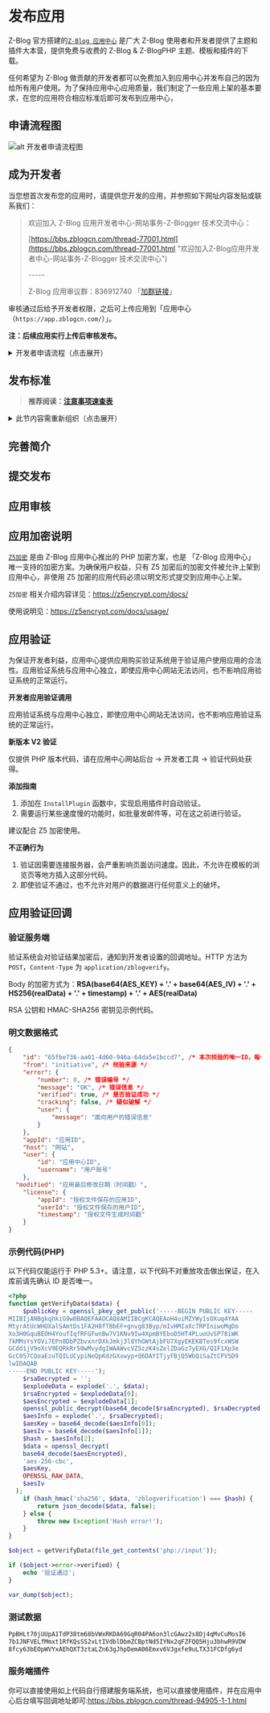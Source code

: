 # 发布应用

Z-Blog 官方搭建的[`Z-Blog 应用中心`](https://app.zblogcn.com/) 是广大 Z-Blog 使用者和开发者提供了主题和插件大本营，提供免费与收费的 Z-Blog & Z-BlogPHP 主题、模板和插件的下载。

任何希望为 Z-Blog 做贡献的开发者都可以免费加入到应用中心并发布自己的因为给所有用户使用。为了保持应用中心应用质量，我们制定了一些应用上架的基本要求，在您的应用符合相应标准后即可发布到应用中心，

## 申请流程图

![alt 开发者申请流程图](https://bbs.zblogcn.com/upload/attach/202201/982_29RG725PNFXGCTR.png)

## 成为开发者

当您想首次发布您的应用时，请提供您开发的应用，并参照如下网址内容发贴或联系我们：

> 欢迎加入 Z-Blog 应用开发者中心-网站事务-Z-Blogger 技术交流中心：
>
> [https://bbs.zblogcn.com/thread-77001.html](https://bbs.zblogcn.com/thread-77001.html "欢迎加入Z-Blog应用开发者中心-网站事务-Z-Blogger 技术交流中心")
>
> \-----
>
> Z-Blog 应用审议群：836912740 「[加群链接](https://jq.qq.com/?_wv=1027&k=qmkm7HSQ "Z-Blog 应用审核群")」

审核通过后给予开发者权限，之后可上传应用到「应用中心（`https://app.zblogcn.com/`）」。

**注：后续应用实行上传后审核发布。**

<details>
<summary>开发者申请流程（点击展开）</summary>

> **Z-Blog 全新的应用中心，为众多开发者提供一个展示自己作品的平台。**

**注：此贴文本复制于「[成为开发者 - 发布应用 - Z-BlogPHP 文档](https://docs.zblogcn.com/php/#/books/dev-45-publish?id=%e6%88%90%e4%b8%ba%e5%bc%80%e5%8f%91%e8%80%85 "成为开发者 - 发布应用 - Z-BlogPHP 文档")」，不要直接编辑；**

![alt 开发者申请流程图](https://bbs.zblogcn.com/upload/attach/202201/982_29RG725PNFXGCTR.png)

### 前置要求

依据《中华人民共和国网络安全法》的要求，及为尽快通知到您，您必须：

1. 绑定手机号，以完成实名认证要求：https://uc.zblogcn.com/user/security/phone
2. 绑定微信号，以及时获取审核消息：https://uc.zblogcn.com/user/open/wechat_mp
3. 提交您的身份证号，完成实名认证：https://uc.zblogcn.com/user/identity
4. 「可选」开启“两步验证”，https://uc.zblogcn.com/user/security/tfa/google

如果您需要销售收费应用，您必须向我们提供：

1. 绑定您的支付宝，以获取收款：https://uc.zblogcn.com/user/open/alipay

### 申请流程

请在【[开发者中心-ZBlogger 技术交流中心](https://bbs.zblogcn.com/forum-125.html "开发者中心-ZBlogger 技术交流中心")】版块按以下要求发贴申请：

1. 为节省时间，请先参照「[注意事项速查表](books/dev-50-faq?id=注意事项速查表 "注意事项速查表")」进行自查；
2. 在「**你自己的网站**」内发布主题或插件，附截图、功能介绍等；
3. 「**在你的发布页面内**」以附件或网盘或「**Git 地址**」形式提供下载；「**不在要论坛发附件！！！**」
4. 网站本身如为 Z-Blog，须保留带链接的 Powerd By 声明；其他程序须在首页添加指向`www.zblogcn.com`的友情链接；
5. 网站自身定位或其他原因不适合发布应用的，直接用「Z-Blog + 二级域名」现搭一个也很合理吧；
6. 如果发布的应用为主题，则主题内也应正确标识 Z-Blog 版权；「`Powered By {$zblogphphtml}`」
7. 在论坛发申请贴，贴子内附上发布页的链接；「**不在要论坛发附件！！！**」
8. 不得重复发申请贴，不得擅自更换待审应用；
9. 按审核意见修改更新后应于原帖内回复当次更新的 Changelog；「**会写更新记录很重要**」
10. 如果你没看过「[站内发文规范（申请开发者也先看这里）-网站事务-ZBlogger 技术交流中心](https://bbs.zblogcn.com/thread-102989.html "站内发文规范（申请开发者也先看这里）-网站事务-ZBlogger 技术交流中心")」也请先看一遍；
11. 加 QQ 群，积极询问进度；**「群号： 836912740 」**
12. 准开发者需要有很多的耐心(不停的修改)，可能还需要较强的心理素质(否则有可能会被喷走)；

注：「应用发布」版块是独立于开发者申请的，可以发，也可以传附件，但是不能用于申请开发者；

### 发贴格式示意

标题格式：

> `申请开发者「appID」「plugin | theme」`

↑ 方引号比较好看，当然`[]`或`【】`也可以；

正文示例：

> 应用名称：XXXX
>
> 发布地址：https://blog.zblogcn.com/?id=1022
>
> 应用简介：功能描述什么的，尽量简短，更详细的放在你的发布页内；
>
> \<!-- 不需要配图，不然回贴给意见会很麻烦 --\>

### 审议 QQ 群

群号：836912740

### 其他
Z-BlogPHP 官方文档：https://docs.zblogcn.com/php/#/

注意事项速查表：https://docs.zblogcn.com/php/#/books/dev-50-faq  ←← 高优先级

[开发者准入规范讨论贴-网站事务-ZBlogger 技术交流中心](https://bbs.zblogcn.com/thread-103787.html "开发者准入规范讨论贴-网站事务-ZBlogger 技术交流中心")  ←← 优先级较低

</details>

## 发布标准

> **推荐阅读：[注意事项速查表](books/dev-50-faq?id=%e6%b3%a8%e6%84%8f%e4%ba%8b%e9%a1%b9%e9%80%9f%e6%9f%a5%e8%a1%a8 "常见问题")**

<details>
<summary>此节内容需重新组织（点击展开）</summary>

### A.通用
1. 开启 debug 模式后不得报错
2. 不得含有木马等有害代码
3. 不得含有任何被加密的 PHP(含 Z5 加密），只能由应用中心服务器端加密
4. PHP 文件应保存为 UTF-8 no BOM 编码；
5. 不得有安全漏洞（包括 SQL 注入、跨站脚本攻击、跨站请求伪造等）
6. 不得引用外站资源（尤其是小站资源）
7. 自动审核内容里不得有黄色提示（使用较老旧版本的 js 等）
8. 不得以免费为饵跳过“应用中心支付系统”搞“内置收费”（微博、微信、支付宝等支付社交系统或其它功能 API 必须要收费除外）
9. 不得有免费或低价诱导后续高消费或是明显高于市场定价等不良意图或是违反公序良俗
10. 不得修改保存系统源码或是系统默认语言包

### B.主题
1. 主题里没有 zblog 版权
2. 自动审核后的截图，出现错位等不正常的
3. 标题等长度过长不会导致变形
4. 摘要的空格被移除的
5. ul,ol,li,blockquote 等 Html 元素样式错误的
6. 需要提供配置的地方没的可配置的页面
7. 评论层级不对

### C.插件
1. 数据库表和 Class 没有使用 zbp 的标准数据库创建操作规范的
2. 数据库操作没有使用链式对象等系统自带操作而使用自行拼接 sql 代码的
3. 在应该用$zbp→CheckRights 判断权限的地方用最简单的 $zbp→User→Level 去判断的

### D.上传后的应用发布内容
1. 缺少前台展示截图（如有前台展示的话）
2. 缺少后台截图（如有后台配置的话）
3. 缺少基本的（或详细）使用说明和功能介绍

### E.禁止条款
1. 禁止抄袭复制有版权保护的主题模板
2. 禁止多次提交无意义的应用去刷新排行

</details>

## 完善简介

## 提交发布

## 应用审核

## 应用加密说明
[`Z5加密`](https://z5encrypt.com/) 是由 Z-Blog 应用中心推出的 PHP 加密方案，也是 「Z-Blog 应用中心」 唯一支持的加密方案。为确保用户权益，只有 Z5 加密后的加密文件被允许上架到应用中心，非使用 Z5 加密的应用代码必须以明文形式提交到应用中心上架。

`Z5加密` 相关介绍内容详见：https://z5encrypt.com/docs/

使用说明见：https://z5encrypt.com/docs/usage/

## 应用验证
为保证开发者利益，应用中心提供应用购买验证系统用于验证用户使用应用的合法性。应用验证系统与应用中心独立，即使应用中心网站无法访问，也不影响应用验证系统的正常运行。

**开发者应用验证调用**

应用验证系统与应用中心独立，即使应用中心网站无法访问，也不影响应用验证系统的正常运行。

**新版本 V2 验证**

仅提供 PHP 版本代码，请在应用中心网站后台 → 开发者工具 → 验证代码处获得。

**添加指南**
1. 添加在 `InstallPlugin` 函数中，实现启用插件时自动验证。
2. 需要运行某些速度慢的功能时，如批量发邮件等，可在这之前进行验证。

建议配合 Z5 加密使用。

**不正确行为**
1. 验证因需要连接服务器，会严重影响页面访问速度。因此，不允许在模板的浏览页等地方插入这部分代码。
2. 即使验证不通过，也不允许对用户的数据进行任何意义上的破坏。

## 应用验证回调

### 验证服务端
验证系统会对验证结果加密后，通知到开发者设置的回调地址。HTTP 方法为 `POST`，`Content-Type` 为 `application/zblogverify`。

Body 的加密方式为：**RSA(base64(AES_KEY) + '.' + base64(AES_IV) + '.' + HS256(realData) + '.' + timestamp) + '.' + AES(realData)**

RSA 公钥和 HMAC-SHA256 密钥见示例代码。

### 明文数据格式
```json
{
	"id": "65fbe736-aa01-4d60-946a-64da5e1bccd7", /* 本次校验的唯一ID，每一次校验返回值都不同 */
	"from": "initiative", /* 校验来源 */
	"error": {
		"number": 0, /* 错误编号 */
		"message": "OK", /* 错误信息 */
		"verified": true, /* 是否验证成功 */
		"cracking": false, /* 疑似破解 */
		"user": {
			"message": "面向用户的错误信息"
		}
	},
	"appId": "应用ID",
	"host": "网站",
	"user": {
		"id": "应用中心ID",
		"username": "用户账号"
	},
  "modified": "应用最后修改日期（时间戳）",
	"license": {
		"appId": "授权文件保存的应用ID",
		"userId": "授权文件保存的用户ID",
		"timestamp": "授权文件生成时间戳"
	}
}
```

### 示例代码(PHP)
以下代码仅能运行于 PHP 5.3+。请注意，以下代码不对重放攻击做出保证，在入库前请先确认 ID 是否唯一。
```php
<?php
function getVerifyData($data) {
	$publicKey = openssl_pkey_get_public('-----BEGIN PUBLIC KEY-----
MIIBIjANBgkqhkiG9w0BAQEFAAOCAQ8AMIIBCgKCAQEAoH4uiMZYWy1sOXuq4YAA
MtyrAtUcWHOXalSAmtDs1FA2H8fTBbEF+gnvg83Byp/mIvHMIaXc7RPIniwoMgDo
Xo3H0GquBEOH4YoufIqfRFGFwnBw7V1KNv9Iw4XpmBYEboD5HT4PLuoUvSP78iWK
7kMMsYsYOVi7EPn8DbPZbvxnrDXkJmkj3l8YhGWtAjbFU7XgyEKEKBTes9fcxWSW
GCdd1jV9oXcV9EQRkRr50wMvydgIWAAWvcVZ5zzK4sZelZDaGz7yEXG/Q1F1Xp3e
GcC057CQoaEzuTQILUCypiNeQpKdzGXxwyp+Q6DAYITjyFBjQ5WbQiSaZtCPV5D9
lwIDAQAB
-----END PUBLIC KEY-----');
	$rsaDecrypted = '';
	$explodeData = explode('.', $data);
	$rsaEncrypted = $explodeData[0];
	$aesEncrypted = $explodeData[1];
	openssl_public_decrypt(base64_decode($rsaEncrypted), $rsaDecrypted, $publicKey);
	$aesInfo = explode('.', $rsaDecrypted);
	$aesKey = base64_decode($aesInfo[0]);
	$aesIv = base64_decode($aesInfo[1]);
	$hash = $aesInfo[2];
	$data = openssl_decrypt(
    base64_decode($aesEncrypted),
    'aes-256-cbc',
    $aesKey,
    OPENSSL_RAW_DATA,
    $aesIv
  );
	if (hash_hmac('sha256', $data, 'zblogverification') === $hash) {
		return json_decode($data, false);
	} else {
		throw new Exception('Hash error!');
	}
}

$object = getVerifyData(file_get_contents('php://input'));

if ($object->error->verified) {
	echo '验证通过';
}

var_dump($object);
```

### 测试数据

```bash
PpBHLt70jUUpA1TdP38tm68bVWxRKDA69GqR04PA6on3lcGAwz2s8Dj4qMvCuMosI6
7b1JNFVELfMmxt1RfKQsSS2vLtIVdblDbmZCBptNd5IYNx2qFZFQQ5Hju3bhwR9VDW
8fcy63bEOpWVYxAEhQXT3ztaLZn63gJhpDemA06Emxv6VJgxfe9uLTX31FCDfg6yd
```

### 服务端插件
你可以直接使用如上代码自行搭建服务端系统，也可以直接使用插件，并在应用中心后台填写回调地址即可:https://bbs.zblogcn.com/thread-94905-1-1.html
